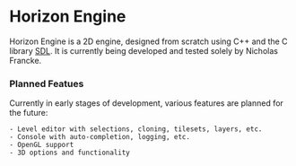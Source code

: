 # Horizon Engine

Horizon Engine is a 2D engine, designed from scratch using C++ and the C library [SDL](https://www.libsdl.org/). It is currently being developed and tested solely by Nicholas Francke.

### Planned Featues

Currently in early stages of development, various features are planned for the future:

	- Level editor with selections, cloning, tilesets, layers, etc.
	- Console with auto-completion, logging, etc.
	- OpenGL support
	- 3D options and functionality

